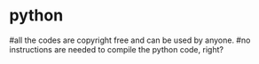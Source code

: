 # python
#all the codes are copyright free and can be used by anyone.
#no instructions are needed to compile the python code, right?
